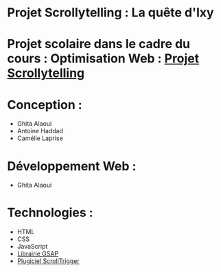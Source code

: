 # Projet Scrollytelling : La quête d'Ixy 

# Projet scolaire dans le cadre du cours : Optimisation Web : [Projet Scrollytelling](https://tim-montmorency.com/timdoc/582-424MO/projet-scrollytelling/)
# Conception :

- Ghita Alaoui
- Antoine Haddad
- Camélie Laprise 

# Développement Web :

- Ghita Alaoui

# Technologies :

- HTML
- CSS
- JavaScript
- [Librairie GSAP](https://greensock.com/)
- [Plugiciel ScrollTrigger](https://greensock.com/docs/v3/Plugins/ScrollTrigger)

